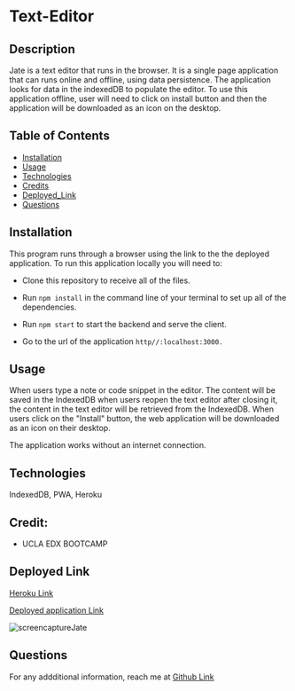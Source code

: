 # Text-Editor

## Description

Jate is a text editor that runs in the browser. It is a single page application that can runs online and offline, using data persistence. The application looks for data in the indexedDB to populate the editor. To use this application offline, user will need to click on install button and then the application will be downloaded as an icon on the desktop. 

## Table of Contents 

- [Installation](#installation)
- [Usage](#usage)
- [Technologies](#technologies)
- [Credits](#Credits)
- [Deployed_Link](#deployed-link)
- [Questions](#questions)

## Installation

This program runs through a browser using the link to the the deployed application. To run this application locally you will need to:

- Clone this repository to receive all of the files. 

- Run ``npm install`` in the command line of your terminal to set up all of the dependencies.

- Run ``npm start`` to start the backend and serve the client.

- Go to the url of the application ``http//:localhost:3000.``

## Usage

When users type a note or code snippet in the editor. The content will be saved in the IndexedDB when users reopen the text editor after closing it, the content in the text editor will be retrieved from the IndexedDB.
When users click on the "Install" button, the web application will be downloaded as an icon on their desktop.

The application works without an internet connection.

##  Technologies 

 IndexedDB, PWA, Heroku

## Credit:

* UCLA EDX BOOTCAMP

## Deployed Link

[Heroku Link](https://text-editor001-8694e5da8686.herokuapp.com/)

[Deployed application Link](https://lim204.github.io/Text-Editor/)

![screencaptureJate](https://github.com/lim204/Text-Editor/assets/125234173/a8f6ae10-b3d7-404f-a1e7-bcbf6a1d3b18)

## Questions

For any addditional information, reach me at [Github Link](https://github.com/lim204)